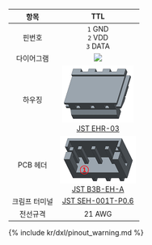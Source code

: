 
|항목|TTL|
|:---:|:---:|
|핀번호|`1` GND<br>`2` VDD<br>`3` DATA|
|다이어그램|![](/assets/images/dxl/jst_b3beha_diagram.png)|
|하우징|![](/assets/images/dxl/JST_EHR-3.png)<br />[JST EHR-03]|
|PCB 헤더|![](/assets/images/dxl/JST_B3B_EH-A.png)<br />[JST B3B-EH-A]|
|크림프 터미널|[JST SEH-001T-P0.6]|
|전선규격|21 AWG|

{% include kr/dxl/pinout_warning.md %}

[JST EHR-03]: http://www.jst-mfg.com/product/pdf/eng/eEH.pdf
[JST B3B-EH-A]: http://www.jst-mfg.com/product/pdf/eng/eEH.pdf
[JST SEH-001T-P0.6]: http://www.jst-mfg.com/product/pdf/eng/eEH.pdf
